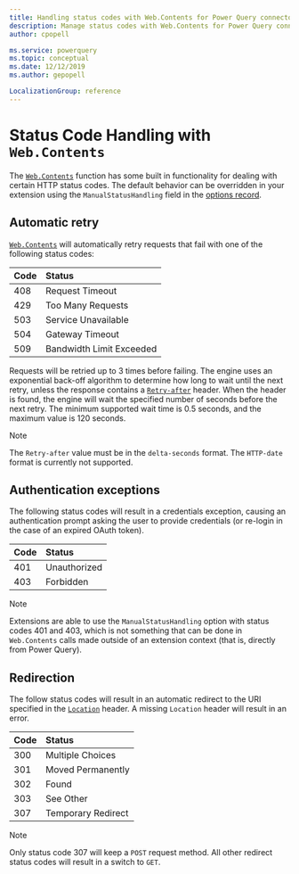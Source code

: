 ```yaml
---
title: Handling status codes with Web.Contents for Power Query connectors
description: Manage status codes with Web.Contents for Power Query connectors
author: cpopell

ms.service: powerquery
ms.topic: conceptual
ms.date: 12/12/2019
ms.author: gepopell

LocalizationGroup: reference
---
```


# Status Code Handling with `Web.Contents`

The [`Web.Contents`](/powerquery-m/web-contents) function has some built in functionality for dealing with certain HTTP status codes. The default behavior can be overridden in your extension using the `ManualStatusHandling` field in the [options record](/powerquery-m/web-contents#__toc360793395).

## Automatic retry

[`Web.Contents`](/powerquery-m/web-contents) will automatically retry requests that fail with one of the following status codes:

| Code | Status                     |
|:-----|:---------------------------|
| 408  | Request Timeout            |
| 429  | Too Many Requests          |
| 503  | Service Unavailable        |
| 504  | Gateway Timeout            |
| 509  | Bandwidth Limit Exceeded   |

Requests will be retried up to 3 times before failing. The engine uses an exponential back-off algorithm to determine how long to wait until the next retry, unless the response contains a [`Retry-after`](https://www.w3.org/Protocols/rfc2616/rfc2616-sec14.html#sec14.37) header. When the header is found, the engine will wait the specified number of seconds before the next retry. The minimum supported wait time is 0.5 seconds, and the maximum value is 120 seconds.

>[!Note]
> The `Retry-after` value must be in the `delta-seconds` format. The `HTTP-date` format is currently not supported. 

## Authentication exceptions

The following status codes will result in a credentials exception, causing an authentication prompt asking the user to provide credentials (or re-login in the case of an expired OAuth token).

| Code | Status         |
|:-----|:---------------|
| 401  | Unauthorized   |
| 403  | Forbidden      |

>[!Note]
> Extensions are able to use the `ManualStatusHandling` option with status codes 401 and 403, which is not something that can be done in `Web.Contents` calls made outside of an extension context (that is, directly from Power Query).

## Redirection

The follow status codes will result in an automatic redirect to the URI specified in the [`Location`](https://www.w3.org/Protocols/rfc2616/rfc2616-sec14.html#sec14.30) header. A missing `Location` header will result in an error.

| Code | Status             |
|:-----|:-------------------|
| 300  | Multiple Choices   |
| 301  | Moved Permanently  |
| 302  | Found              |
| 303  | See Other          |
| 307  | Temporary Redirect |

>[!Note]
> Only status code 307 will keep a `POST` request method. All other redirect status codes will result in a switch to `GET`.
